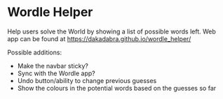 # Wordle Helper

Help users solve the World by showing a list of possible words left.
Web app can be found at https://dakadabra.github.io/wordle_helper/

Possible additions:
- Make the navbar sticky?
- Sync with the Wordle app?
- Undo button/ability to change previous guesses
- Show the colours in the potential words based on the guesses so far